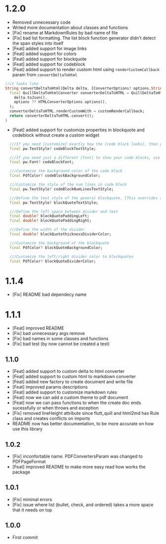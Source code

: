 # 1.2.0

* Removed unnecessary code
* Writed more documentation about classes and functions
* [Fix] rename at MarkdownRules by bad name of file
* [Fix] bad list formatting. The list block function generator didn't detect the span styles into itself
* [Feat] added support for image links
* [Feat] added support for colors 
* [Feat] added support for blockquote
* [Feat] added support for codeblock
* [Feat] added support to render custom html using `renderCustomCallback` param from `convertDeltaToHtml` 

```dart
//it looks like
String convertDeltaToHtml(Delta delta, [ConverterOptions? options,String Function(DeltaInsertOp customOp, DeltaInsertOp? contextOp)? customRenderCallback]) {
  final QuillDeltaToHtmlConverter converterDeltaToHTML = QuillDeltaToHtmlConverter(
    delta.toJson(),
    options ?? HTMLConverterOptions.options(),
  );
  converterDeltaToHTML.renderCustomWith = customRenderCallback;
  return converterDeltaToHTML.convert();
}
```

* [Feat] added support for customize properties in blockquote and codeblock without create a custom widget

```dart
  ///If you need [customize] exactly how the [code block looks], then you use this [theme]
  final pw.TextStyle? codeBlockTextStyle;

  ///If you need just a different [font] to show your code blocks, use this font [(by default is pw.Font.courier())]
  final pw.Font? codeBlockFont;

  ///Customize the background color of the code block
  final PdfColor? codeBlockBackgroundColor;

  ///Customize the style of the num lines in code block
  final pw.TextStyle? codeBlockNumLinesTextStyle;

  ///Define the text style of the general blockquote. [This overrides any style detected like: line-height, size, font families, color]
  final pw.TextStyle? blockQuoteTextStyle;

  ///Define the left space between divider and text
  final double? blockQuotePaddingLeft;
  final double? blockQuotePaddingRight;

  ///Define the width of the divider
  final double? blockQuotethicknessDividerColor;

  ///Customize the background of the blockquote
  final PdfColor? blockQuoteBackgroundColor;

  ///Customize the left/right divider color to blockquotes
  final PdfColor? blockQuoteDividerColor;
```


# 1.1.4

* [Fix] README bad dependecy name

# 1.1.1

* [Feat] improved README 
* [Fix] bad unnecessary args remove 
* [Fix] bad names in some classes and functions
* [Fix] bad test (by now cannot be created a test)

## 1.1.0

* [Feat] added support to custom delta to html converter
* [Feat] added support to custom html to markdown converter
* [Feat] added new factory to create document and write file
* [Feat] improved params descriptions
* [Feat] added support to customize markdown rules
* [Feat] now we can add a custom theme to pdf document
* [Feat] now we can pass functions to when the create doc ends sucessfully or when throws and exception
* [Fix] removed lineHeight attribute since flutt_quill and html2md has Rule class and creates conflicts on imports
* README now has better documentation, to be more accurate on how  use this library

## 1.0.2

* [Fix] inconfortable name. PDFConvertersParam was changed to PDFPageFormat
* [Feat] improved README to make more easy read how works the package

## 1.0.1

* [Fix] minimal errors
* [Fix] issue where list (bullet, check, and ordered) takes a more space that it needs on top  

## 1.0.0

* First commit 
